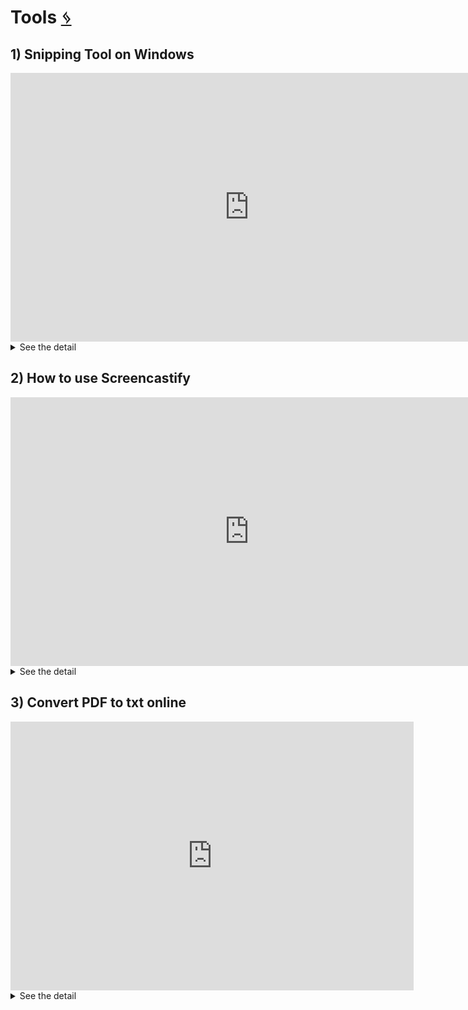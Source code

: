 # Tools [ ᛃ ](howto/tool.md)
## 1) Snipping Tool on Windows

<iframe width="764" height="430" src="https://www.youtube.com/embed/R5SUujMKfI0" title="How to use snipping tool on Windows 11" frameborder="0" allow="accelerometer; autoplay; clipboard-write; encrypted-media; gyroscope; picture-in-picture; web-share" allowfullscreen></iframe>

<details>
  <summary>See the detail</summary>

### སྒེའུ་ཁུང་རྟགས་ཅན་ནང་Snipping Tool བཀོལ་ཚུལ།
1. གློག་ཀླད་སྒེའུ་ཁུང་རྟགས་ཅན་གྱི་ལག་ཆ།
2. རིན་མེད་དང་བཀོལ་སྤྱོད་སྟབས་བདེ།
3. ཕབ་ལེན་བྱེད་དགོས་མི་དགོས་གཉིས་ཡོད།


### ལག་ཆ་འདི་ལ་རིགས་གཉིས་ཡོད་དེ།
1. གློག་ཀླད་ནང་རང་འགྲིག་གིས་ཡོད་པ།
2. དྲ་ལམ་ནས་ཕབ་ལེན་བྱ་དགོས་པ།

### དང་བོ། གློག་ཀླད་ནང་རང་འགྲིག་གིས་ཡོད་པ་དེ་བཀོལ་ཚུལ།

<img src="https://user-images.githubusercontent.com/28945342/210725844-60fb7abf-c35c-4020-95f0-cfc2472fa5b7.png" width="15"/> ཐེབས་གཞོང་སྒང་གི་shift+window+S གསུམ་ག་མཉམ་གནོན་བྱས་ན་ཐད་ཀར་འཆར་ཡོང་བ་ཡིན།

<img src="https://user-images.githubusercontent.com/28945342/210725150-10913972-c2d6-4007-b3d7-b1eecf7871ac.png" width="400"/>

#### དངོས་སུ་འཆར་ཡོད་པའི་རྣམ་པ།

<img src="https://user-images.githubusercontent.com/28945342/210728244-c807517e-8f71-4987-88b1-26601ad386d2.png" width="50"/> ཟེར་བ་དེར་བསྣུན་ན་བྱེད་ནུས་སྒོ་འབྱེད་ཡོང་ཞིང་། དེ་ནས་ཐད་ཀར་འདྲ་པར་ལེན་ཆོག་པ་ཡིན།

<img src="https://user-images.githubusercontent.com/28945342/210727550-2c33b98a-f237-4e5d-8ecc-c17f085f2504.png" width="400"/>

#### Snipping Tool འཆོར་འཛེར་སྟངས།
1. མདའ་རྩེ་གཏུབ་གྲུའི་རྟགས་དེའི་སྟེང་བཞག་སྟེ་ཙིག་རྟགས་གཡས་གནོན་བྱོས།
2. Pin to taskbarཟེར་བར་བསྣུན་ན་རང་གི་འཆར་ངོས་སུ་འཛེར་འགྲོ་བ་ཡིན།

<img src="https://user-images.githubusercontent.com/28945342/210917333-175bbb92-74aa-46e3-b5b7-2e824ed38616.png" width="400"/>

### གཉིས་པ། དྲ་ལམ་ནས་ཕབ་ལེན་བྱ་ཚུལ།

**པབ་ལེན་དྲ་ཐག** [Link](https://freesnippingtool.com/setups/Free%20Snipping%20Tool%20-%207.4.0.0.msi)

#### ཕབ་ལེན་དང་འཇུག་སྤྲོད་ཀྱི་གོ་རིམ།
སྒང་གི་དྲ་ཐག་ལ་བསྣུན་ན་ཐད་ཀར་ཕབ་ལེན་བྱེད་ཡོང་།

<img src="https://user-images.githubusercontent.com/28945342/210940672-40ff8125-3104-4a2c-91a5-4adbecb69992.png" width="400"/>
 
#### ཕབ་ལེན་བྱས་ཟིན་པའི་ཡིག་ཆ་དེའི་སྟེང་ཉིས་སྡེབ་ཅིག་བྱོས་དང་འཇུག་སྤྲོད་བྱེད་འགོ་རྩོམ་ཡོང་།

<img src="https://user-images.githubusercontent.com/28945342/210940512-8b611963-f8e3-428b-9cb2-688f0df45ccf.png" width="400"/>

#### གོང་ནས་གོ་རིམ་ལྟར་རྗེས་མ་ཟེར་བ་རྣམས་ལ་རིམ་པར་བསྣུན་ཏེ། འདིའི་སྒང་གི་འགྲིག་སོང་ཟེར་བའི་བར་བསྣུན་ན་ཆ་ཚང་གྲུབ་ཟིན་པ་ཡིན། བཀོལ་ཚུལ་སྒང་གི་དེ་དང་མཚུངས་སོ།།

<img src="https://user-images.githubusercontent.com/28945342/210941540-48176c9f-4599-4627-9a32-35cf770d460e.png" width="400"/>

</details>

## 2) How to use Screencastify

<iframe width="764" height="430" src="https://www.youtube.com/embed/ZY_AACU4Uj0" title="How to Use Screencastify" frameborder="0" allow="accelerometer; autoplay; clipboard-write; encrypted-media; gyroscope; picture-in-picture; web-share" allowfullscreen></iframe>

<details>
  <summary>See the detail</summary>

### Screencastify

  **1.** It's free and easy to use
  **2.** Use for recording Screen
  **3.** Need to download but no need Install
  **4.** Just add it to Chrome

Right click on **Screencastify** just below and **Open link in new tab**

<p>Check out <a href="https://www.screencastify.com/">Screencastify</a></p>

### How to add Screencastify to Chrome

<img src="https://user-images.githubusercontent.com/28945342/211235498-c0487042-e2d0-47ac-b2c7-22f8f1e35eb5.gif" width="400"/>


### How to start recording

🔔 **Notice**: You need to sign in or sign up first time before recording

<img src="https://user-images.githubusercontent.com/28945342/210491578-0380fbcf-c61b-49af-a663-4c3e6a6f643f.gif" width="400"/>

### How to use its tools

<img src="https://user-images.githubusercontent.com/28945342/210493855-3732484e-436e-47c3-9a87-91877fb2950f.gif" width="400"/>

### How to edit the videos

<img src="https://user-images.githubusercontent.com/28945342/210493690-c32a6876-3c5d-4e43-a296-ca8c2114475b.gif" width="400"/>

### How to add Q&A with the video

<img src="https://user-images.githubusercontent.com/28945342/210494395-7db6e3b8-2491-49c4-b463-d57502de79aa.gif" width="400"/>

### You can learn details from the link below:

☞ **Link:** https://www.screencastify.com/

</details>

## 3) Convert PDF to txt online 

<iframe width="645" height="430" src="https://www.youtube.com/embed/dzdkvOHWxpU" title="Convert PDF To Text Online - How To Convert PDF To Text Online - PDFTOTEXT" frameborder="0" allow="accelerometer; autoplay; clipboard-write; encrypted-media; gyroscope; picture-in-picture; web-share" allowfullscreen></iframe>

<details>
  <summary>See the detail</summary>

### PDF to Text

**Qualities**
**1.** free to use
**2.** Use online
**3.** Easy to use
**4.** Work perfectly 


Right click on **Converter** just below and **Open link in new tab**
<p>Check out <a href="https://pdftotext.com//">Converter</a></p>

### How to Upload PDF file
1. Upload PDF file to Converter or 
6. Drop PDF file to Converter

<img src="https://user-images.githubusercontent.com/28945342/211714157-8d52299e-3144-4469-8698-365c6287db10.gif" width="400"/>

### How to download and chck the file

<img src="https://user-images.githubusercontent.com/28945342/211715338-d4a58950-bae3-4942-ab4e-e1c737e07d43.gif" width="400"/>

</details>
